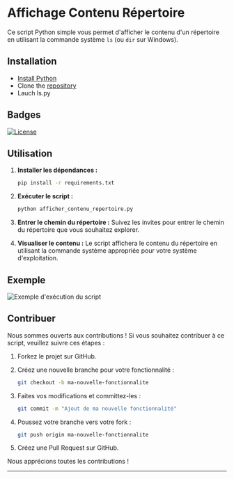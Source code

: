 # Affichage Contenu Répertoire

Ce script Python simple vous permet d'afficher le contenu d'un répertoire en utilisant la commande système `ls` (ou `dir` sur Windows).

## Installation
- [Install Python](https://www.python.org/) 
- Clone the [repository](https://github.com/JeromeChenaie/tp-open-source)
- Lauch ls.py

## Badges

[![License](https://img.shields.io/badge/license-MIT-blue.svg)](LICENSE)

## Utilisation

1. **Installer les dépendances :**
    ```bash
    pip install -r requirements.txt
    ```
2. **Exécuter le script :**
    ```bash
    python afficher_contenu_repertoire.py
    ```
3. **Entrer le chemin du répertoire :**
    Suivez les invites pour entrer le chemin du répertoire que vous souhaitez explorer.

4. **Visualiser le contenu :**
    Le script affichera le contenu du répertoire en utilisant la commande système appropriée pour votre système d'exploitation.

## Exemple

![Exemple d'exécution du script](exemple_execution.png)

## Contribuer

Nous sommes ouverts aux contributions ! Si vous souhaitez contribuer à ce script, veuillez suivre ces étapes :

1. Forkez le projet sur GitHub.

2. Créez une nouvelle branche pour votre fonctionnalité :
    ```bash
    git checkout -b ma-nouvelle-fonctionnalite
    ```
3. Faites vos modifications et committez-les :
    ```bash
    git commit -m "Ajout de ma nouvelle fonctionnalité"
    ```
4. Poussez votre branche vers votre fork :
    ```bash
    git push origin ma-nouvelle-fonctionnalite
    ```
5. Créez une Pull Request sur GitHub.

Nous apprécions toutes les contributions !

---

